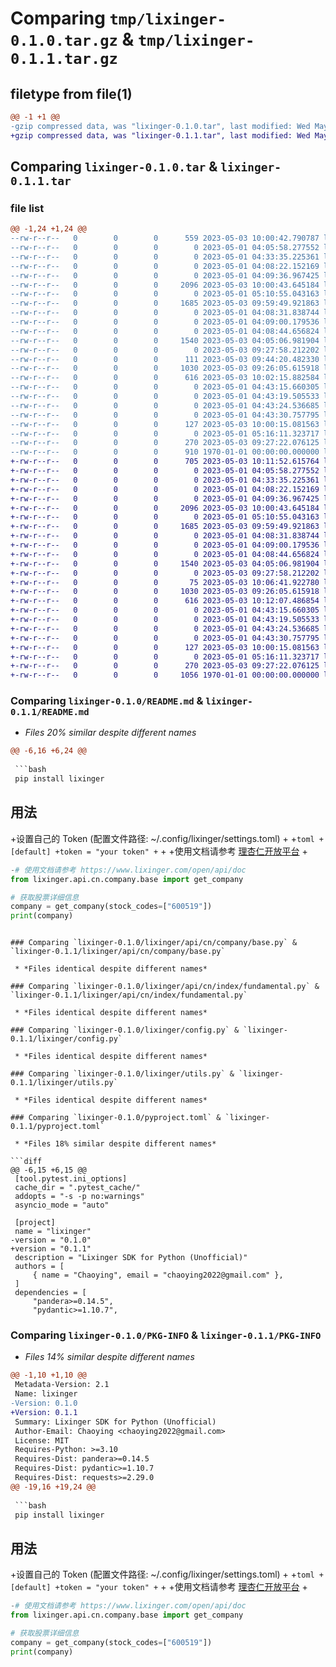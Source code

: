 # Comparing `tmp/lixinger-0.1.0.tar.gz` & `tmp/lixinger-0.1.1.tar.gz`

## filetype from file(1)

```diff
@@ -1 +1 @@
-gzip compressed data, was "lixinger-0.1.0.tar", last modified: Wed May  3 10:02:15 2023, max compression
+gzip compressed data, was "lixinger-0.1.1.tar", last modified: Wed May  3 10:12:07 2023, max compression
```

## Comparing `lixinger-0.1.0.tar` & `lixinger-0.1.1.tar`

### file list

```diff
@@ -1,24 +1,24 @@
--rw-r--r--   0        0        0      559 2023-05-03 10:00:42.790787 lixinger-0.1.0/README.md
--rw-r--r--   0        0        0        0 2023-05-01 04:05:58.277552 lixinger-0.1.0/lixinger/__init__.py
--rw-r--r--   0        0        0        0 2023-05-01 04:33:35.225361 lixinger-0.1.0/lixinger/api/__init__.py
--rw-r--r--   0        0        0        0 2023-05-01 04:08:22.152169 lixinger-0.1.0/lixinger/api/cn/__init__.py
--rw-r--r--   0        0        0        0 2023-05-01 04:09:36.967425 lixinger-0.1.0/lixinger/api/cn/company/__init__.py
--rw-r--r--   0        0        0     2096 2023-05-03 10:00:43.645184 lixinger-0.1.0/lixinger/api/cn/company/base.py
--rw-r--r--   0        0        0        0 2023-05-01 05:10:55.043163 lixinger-0.1.0/lixinger/api/cn/index/__init__.py
--rw-r--r--   0        0        0     1685 2023-05-03 09:59:49.921863 lixinger-0.1.0/lixinger/api/cn/index/fundamental.py
--rw-r--r--   0        0        0        0 2023-05-01 04:08:31.838744 lixinger-0.1.0/lixinger/api/hk/__init__.py
--rw-r--r--   0        0        0        0 2023-05-01 04:09:00.179536 lixinger-0.1.0/lixinger/api/macro/__init__.py
--rw-r--r--   0        0        0        0 2023-05-01 04:08:44.656824 lixinger-0.1.0/lixinger/api/us/__init__.py
--rw-r--r--   0        0        0     1540 2023-05-03 04:05:06.981904 lixinger-0.1.0/lixinger/config.py
--rw-r--r--   0        0        0        0 2023-05-03 09:27:58.212202 lixinger-0.1.0/lixinger/py.typed
--rw-r--r--   0        0        0      111 2023-05-03 09:44:20.482330 lixinger-0.1.0/lixinger/settings.toml
--rw-r--r--   0        0        0     1030 2023-05-03 09:26:05.615918 lixinger-0.1.0/lixinger/utils.py
--rw-r--r--   0        0        0      616 2023-05-03 10:02:15.882584 lixinger-0.1.0/pyproject.toml
--rw-r--r--   0        0        0        0 2023-05-01 04:43:15.660305 lixinger-0.1.0/tests/__init__.py
--rw-r--r--   0        0        0        0 2023-05-01 04:43:19.505533 lixinger-0.1.0/tests/api/__init__.py
--rw-r--r--   0        0        0        0 2023-05-01 04:43:24.536685 lixinger-0.1.0/tests/api/cn/__init__.py
--rw-r--r--   0        0        0        0 2023-05-01 04:43:30.757795 lixinger-0.1.0/tests/api/cn/company/__init__.py
--rw-r--r--   0        0        0      127 2023-05-03 10:00:15.081563 lixinger-0.1.0/tests/api/cn/company/test_base.py
--rw-r--r--   0        0        0        0 2023-05-01 05:16:11.323717 lixinger-0.1.0/tests/api/cn/index/__init__.py
--rw-r--r--   0        0        0      270 2023-05-03 09:27:22.076125 lixinger-0.1.0/tests/api/cn/index/test_fundamental.py
--rw-r--r--   0        0        0      910 1970-01-01 00:00:00.000000 lixinger-0.1.0/PKG-INFO
+-rw-r--r--   0        0        0      705 2023-05-03 10:11:52.615764 lixinger-0.1.1/README.md
+-rw-r--r--   0        0        0        0 2023-05-01 04:05:58.277552 lixinger-0.1.1/lixinger/__init__.py
+-rw-r--r--   0        0        0        0 2023-05-01 04:33:35.225361 lixinger-0.1.1/lixinger/api/__init__.py
+-rw-r--r--   0        0        0        0 2023-05-01 04:08:22.152169 lixinger-0.1.1/lixinger/api/cn/__init__.py
+-rw-r--r--   0        0        0        0 2023-05-01 04:09:36.967425 lixinger-0.1.1/lixinger/api/cn/company/__init__.py
+-rw-r--r--   0        0        0     2096 2023-05-03 10:00:43.645184 lixinger-0.1.1/lixinger/api/cn/company/base.py
+-rw-r--r--   0        0        0        0 2023-05-01 05:10:55.043163 lixinger-0.1.1/lixinger/api/cn/index/__init__.py
+-rw-r--r--   0        0        0     1685 2023-05-03 09:59:49.921863 lixinger-0.1.1/lixinger/api/cn/index/fundamental.py
+-rw-r--r--   0        0        0        0 2023-05-01 04:08:31.838744 lixinger-0.1.1/lixinger/api/hk/__init__.py
+-rw-r--r--   0        0        0        0 2023-05-01 04:09:00.179536 lixinger-0.1.1/lixinger/api/macro/__init__.py
+-rw-r--r--   0        0        0        0 2023-05-01 04:08:44.656824 lixinger-0.1.1/lixinger/api/us/__init__.py
+-rw-r--r--   0        0        0     1540 2023-05-03 04:05:06.981904 lixinger-0.1.1/lixinger/config.py
+-rw-r--r--   0        0        0        0 2023-05-03 09:27:58.212202 lixinger-0.1.1/lixinger/py.typed
+-rw-r--r--   0        0        0       75 2023-05-03 10:06:41.922780 lixinger-0.1.1/lixinger/settings.toml
+-rw-r--r--   0        0        0     1030 2023-05-03 09:26:05.615918 lixinger-0.1.1/lixinger/utils.py
+-rw-r--r--   0        0        0      616 2023-05-03 10:12:07.486854 lixinger-0.1.1/pyproject.toml
+-rw-r--r--   0        0        0        0 2023-05-01 04:43:15.660305 lixinger-0.1.1/tests/__init__.py
+-rw-r--r--   0        0        0        0 2023-05-01 04:43:19.505533 lixinger-0.1.1/tests/api/__init__.py
+-rw-r--r--   0        0        0        0 2023-05-01 04:43:24.536685 lixinger-0.1.1/tests/api/cn/__init__.py
+-rw-r--r--   0        0        0        0 2023-05-01 04:43:30.757795 lixinger-0.1.1/tests/api/cn/company/__init__.py
+-rw-r--r--   0        0        0      127 2023-05-03 10:00:15.081563 lixinger-0.1.1/tests/api/cn/company/test_base.py
+-rw-r--r--   0        0        0        0 2023-05-01 05:16:11.323717 lixinger-0.1.1/tests/api/cn/index/__init__.py
+-rw-r--r--   0        0        0      270 2023-05-03 09:27:22.076125 lixinger-0.1.1/tests/api/cn/index/test_fundamental.py
+-rw-r--r--   0        0        0     1056 1970-01-01 00:00:00.000000 lixinger-0.1.1/PKG-INFO
```

### Comparing `lixinger-0.1.0/README.md` & `lixinger-0.1.1/README.md`

 * *Files 20% similar despite different names*

```diff
@@ -6,16 +6,24 @@
 
 ```bash
 pip install lixinger
 ```
 
 ## 用法
 
+设置自己的 Token (配置文件路径: ~/.config/lixinger/settings.toml)
+
+```toml
+[default]
+token = "your token"
+```
+
+使用文档请参考 [理杏仁开放平台](https://www.lixinger.com/open/api/doc)
+
 ```python
-# 使用文档请参考 https://www.lixinger.com/open/api/doc
 from lixinger.api.cn.company.base import get_company
 
 # 获取股票详细信息
 company = get_company(stock_codes=["600519"])
 print(company)
 ```
```

### Comparing `lixinger-0.1.0/lixinger/api/cn/company/base.py` & `lixinger-0.1.1/lixinger/api/cn/company/base.py`

 * *Files identical despite different names*

### Comparing `lixinger-0.1.0/lixinger/api/cn/index/fundamental.py` & `lixinger-0.1.1/lixinger/api/cn/index/fundamental.py`

 * *Files identical despite different names*

### Comparing `lixinger-0.1.0/lixinger/config.py` & `lixinger-0.1.1/lixinger/config.py`

 * *Files identical despite different names*

### Comparing `lixinger-0.1.0/lixinger/utils.py` & `lixinger-0.1.1/lixinger/utils.py`

 * *Files identical despite different names*

### Comparing `lixinger-0.1.0/pyproject.toml` & `lixinger-0.1.1/pyproject.toml`

 * *Files 18% similar despite different names*

```diff
@@ -6,15 +6,15 @@
 [tool.pytest.ini_options]
 cache_dir = ".pytest_cache/"
 addopts = "-s -p no:warnings"
 asyncio_mode = "auto"
 
 [project]
 name = "lixinger"
-version = "0.1.0"
+version = "0.1.1"
 description = "Lixinger SDK for Python (Unofficial)"
 authors = [
     { name = "Chaoying", email = "chaoying2022@gmail.com" },
 ]
 dependencies = [
     "pandera>=0.14.5",
     "pydantic>=1.10.7",
```

### Comparing `lixinger-0.1.0/PKG-INFO` & `lixinger-0.1.1/PKG-INFO`

 * *Files 14% similar despite different names*

```diff
@@ -1,10 +1,10 @@
 Metadata-Version: 2.1
 Name: lixinger
-Version: 0.1.0
+Version: 0.1.1
 Summary: Lixinger SDK for Python (Unofficial)
 Author-Email: Chaoying <chaoying2022@gmail.com>
 License: MIT
 Requires-Python: >=3.10
 Requires-Dist: pandera>=0.14.5
 Requires-Dist: pydantic>=1.10.7
 Requires-Dist: requests>=2.29.0
@@ -19,16 +19,24 @@
 
 ```bash
 pip install lixinger
 ```
 
 ## 用法
 
+设置自己的 Token (配置文件路径: ~/.config/lixinger/settings.toml)
+
+```toml
+[default]
+token = "your token"
+```
+
+使用文档请参考 [理杏仁开放平台](https://www.lixinger.com/open/api/doc)
+
 ```python
-# 使用文档请参考 https://www.lixinger.com/open/api/doc
 from lixinger.api.cn.company.base import get_company
 
 # 获取股票详细信息
 company = get_company(stock_codes=["600519"])
 print(company)
 ```
```

